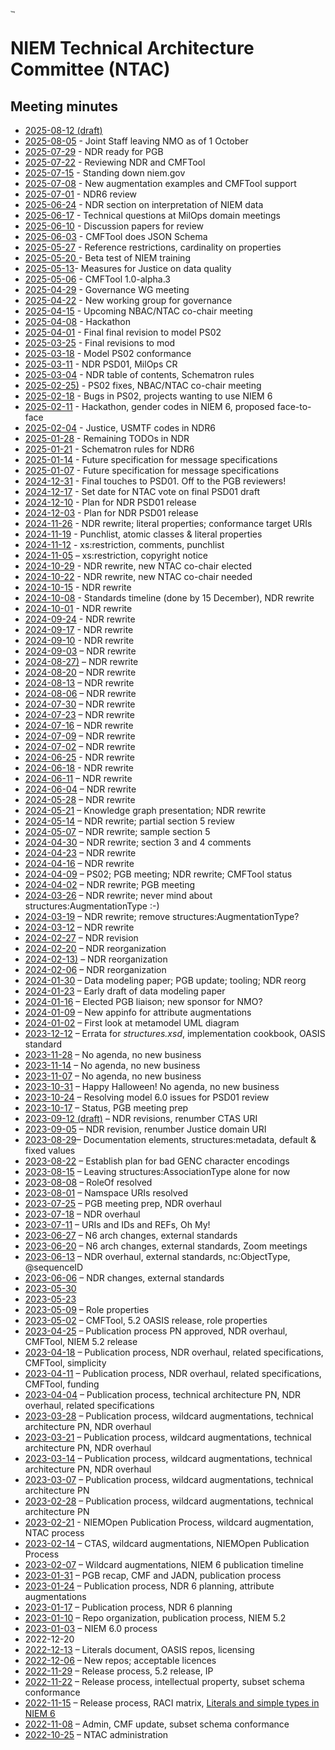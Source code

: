 # [<img src="https://github.com/niemopen/oasis-open-project/raw/main/artwork/NIEM-NO-Logo-v5.png" alt="img" style="zoom:10%;" />](https://github.com/niemopen/oasis-open-project/blob/main/artwork/NIEM-NO-Logo-v5.png)

# NIEM Technical Architecture Committee (NTAC)

## Meeting minutes

* [2025-08-12 (draft)](docs/2025-08-12-minutes.md)
* [2025-08-05](docs/2025-08-05-minutes.md) - Joint Staff leaving NMO as of 1 October
* [2025-07-29](docs/2025-07-29-minutes.md) - NDR ready for PGB
* [2025-07-22](docs/2025-07-22-minutes.md) - Reviewing NDR and CMFTool
* [2025-07-15](docs/2025-07-15-minutes.md) - Standing down niem.gov 
* [2025-07-08](docs/2025-07-08-minutes.md) - New augmentation examples and CMFTool support
* [2025-07-01](docs/2025-07-01-minutes.md) - NDR6 review
* [2025-06-24](docs/2025-06-24-minutes.md) - NDR section on interpretation of NIEM data
* [2025-06-17](docs/2025-06-17-minutes.md) - Technical questions at MilOps domain meetings
* [2025-06-10](docs/2025-06-10-minutes.md) - Discussion papers for review
* [2025-06-03](docs/2025-06-03-minutes.md) - CMFTool does JSON Schema
* [2025-05-27](docs/2025-05-27-minutes.md) - Reference restrictions, cardinality on properties
* [2025-05-20 ](docs/2025-05-20-minutes.md) - Beta test of NIEM training
* [2025-05-13](docs/2025-05-13-minutes.md)- Measures for Justice on data quality
* [2025-05-06](docs/2025-05-06-minutes.md) - CMFTool 1.0-alpha.3
* [2025-04-29](docs/2025-04-29-minutes.md) - Governance WG meeting
* [2025-04-22](docs/2025-04-22-minutes.md) - New working group for governance
* [2025-04-15](docs/2025-04-15-minutes.md) - Upcoming NBAC/NTAC co-chair meeting
* [2025-04-08](docs/2025-04-08-minutes.md) - Hackathon
* [2025-04-01](docs/2025-04-01-minutes.md) - Final final revision to model PS02
* [2025-03-25](docs/2025-03-25-minutes.md) - Final revisions to mod
* [2025-03-18](docs/2025-03-18-minutes.md) - Model PS02 conformance
* [2025-03-11](docs/2025-03-11-minutes.md) - NDR PSD01, MilOps CR
* [2025-03-04](docs/2025-03-04-minutes.md) - NDR table of contents, Schematron rules
* [2025-02-25)](docs/2025-02-25-minutes.md) - PS02 fixes, NBAC/NTAC co-chair meeting
* [2025-02-18](docs/2025-02-18-minutes.md) - Bugs in PS02, projects wanting to use NIEM 6
* [2025-02-11](docs/2025-02-11-minutes.md) - Hackathon, gender codes in NIEM 6, proposed face-to-face
* [2025-02-04](docs/2025-02-04-minutes.md) - Justice, USMTF codes in NDR6
* [2025-01-28](docs/2025-01-28-minutes.md) - Remaining TODOs in NDR
* [2025-01-21](docs/2025-01-21-minutes.md) - Schematron rules for NDR6
* [2025-01-14](docs/2025-01-14-minutes.md) - Future specification for message specifications
* [2025-01-07](docs/2025-01-07-minutes.md) - Future specification for message specifications
* [2024-12-31](docs/2024-12-31-minutes.md) - Final touches to PSD01. Off to the PGB reviewers!
* [2024-12-17](docs/2024-12-17-minutes.md) - Set date for NTAC vote on final PSD01 draft
* [2024-12-10](docs/2024-12-10-minutes.md) - Plan for NDR PSD01 release
* [2024-12-03](docs/2024-12-03-minutes.md) - Plan for NDR PSD01 release
* [2024-11-26](docs/2024-11-26-minutes.md) - NDR rewrite; literal properties; conformance target URIs
* [2024-11-19](docs/2024-11-19-minutes.md) - Punchlist, atomic classes & literal properties
* [2024-11-12](docs/2024-11-12-minutes.md) - xs:restriction, comments, punchlist
* [2024-11-05](docs/2024-11-05-minutes.md) – xs:restriction, copyright notice
* [2024-10-29](docs/2024-10-29-minutes.md) - NDR rewrite, new NTAC co-chair elected
* [2024-10-22](docs/2024-10-22-minutes.md) - NDR rewrite, new NTAC co-chair needed
* [2024-10-15](docs/2024-10-15-minutes.md) - NDR rewrite
* [2024-10-08](docs/2024-10-08-minutes.md) - Standards timeline (done by 15 December), NDR rewrite
* [2024-10-01](docs/2024-10-01-minutes.md) - NDR rewrite
* [2024-09-24](docs/2024-09-24-minutes.md) - NDR rewrite
* [2024-09-17](docs/2024-09-17-minutes.md) - NDR rewrite
* [2024-09-10](docs/2024-09-10-minutes.md) - NDR rewrite
* [2024-09-03](docs/2024-09-03-minutes.md) – NDR rewrite
* [2024-08-27)](docs/2024-08-27-minutes.md) – NDR rewrite
* [2024-08-20](docs/2024-08-20-minutes.md) – NDR rewrite
* [2024-08-13](docs/2024-08-13-minutes.md) – NDR rewrite
* [2024-08-06](docs/2024-08-06-minutes.md) – NDR rewrite
* [2024-07-30](docs/2024-07-30-minutes.md) – NDR rewrite
* [2024-07-23](docs/2024-07-23-minutes.md) – NDR rewrite
* [2024-07-16](docs/2024-07-16-minutes.md) – NDR rewrite
* [2024-07-09](docs/2024-07-09-minutes.md) – NDR rewrite
* [2024-07-02](docs/2024-07-02-minutes.md) – NDR rewrite
* [2024-06-25](docs/2024-06-25-minutes.md) - NDR rewrite
* [2024-06-18](docs/2024-06-18-minutes.md) - NDR rewrite
* [2024-06-11](docs/2024-06-11-minutes.md) – NDR rewrite
* [2024-06-04](docs/2024-06-04-minutes.md) – NDR rewrite
* [2024-05-28](docs/2024-05-28-minutes.md) – NDR rewrite
* [2024-05-21](docs/2024-05-21-minutes.md) – Knowledge graph presentation; NDR rewrite
* [2024-05-14](docs/2024-05-14-minutes.md) – NDR rewrite; partial section 5 review
* [2024-05-07](docs/2024-05-07-minutes.md) – NDR rewrite; sample section 5
* [2024-04-30](docs/2024-04-30-minutes.md) – NDR rewrite; section 3 and 4 comments
* [2024-04-23](docs/2024-04-23-minutes.md) – NDR rewrite
* [2024-04-16](docs/2024-04-16-minutes.md) – NDR rewrite
* [2024-04-09](docs/2024-04-09-minutes.md) – PS02; PGB meeting; NDR rewrite; CMFTool status
* [2024-04-02](docs/2024-04-02-minutes.md) – NDR rewrite; PGB meeting
* [2024-03-26](docs/2024-03-26-minutes.md) – NDR rewrite; never mind about structures:AugmentationType :-)
* [2024-03-19](docs/2024-03-19-minutes.md) – NDR rewrite; remove structures:AugmentationType?
* [2024-03-12](docs/2024-03-12-minutes.md) – NDR rewrite
* [2024-02-27](docs/2024-02-27-minutes.md) – NDR revision
* [2024-02-20](docs/2024-02-20-minutes.md) – NDR reorganization
* [2024-02-13)](docs/2024-02-13-minutes.md) – NDR reorganization
* [2024-02-06](docs/2024-02-06-minutes.md) – NDR reorganization
* [2024-01-30](docs/2024-01-30-minutes.md) – Data modeling paper; PGB update; tooling; NDR reorg
* [2024-01-23](docs/2024-01-23-minutes.md) – Early draft of data modeling paper
* [2024-01-16](docs/2024-01-16-minutes.md) – Elected PGB liaison; new sponsor for NMO?
* [2024-01-09](docs/2024-01-09-minutes.md) – New appinfo for attribute augmentations
* [2024-01-02](docs/2024-01-02-minutes.md) – First look at metamodel UML diagram
* [2023-12-12](docs/2023-12-12-minutes.md) – Errata for *structures.xsd*, implementation cookbook, OASIS standard
* [2023-11-28](docs/2023-11-28-minutes.md) – No agenda, no new business
* [2023-11-14](docs/2023-11-14-minutes.md) – No agenda, no new business
* [2023-11-07](docs/2023-11-07-minutes.md) – No agenda, no new business
* [2023-10-31](docs/2023-10-31-minutes.md) – Happy Halloween!  No agenda, no new business
* [2023-10-24](docs/2023-10-24-minutes.md) – Resolving model 6.0 issues for PSD01 review
* [2023-10-17](docs/2023-10-17-minutes.md) – Status, PGB meeting prep
* [2023-09-12 (draft)](docs/2023-09-12-minutes.md) – NDR revisions, renumber CTAS URI
* [2023-09-05](docs/2023-09-05-minutes.md) – NDR revision, renumber Justice domain URI
* [2023-08-29](docs/2023-08-29-minutes.md)– Documentation elements, structures:metadata, default & fixed values
* [2023-08-22](docs/2023-08-22-minutes.md) – Establish plan for bad GENC character encodings
* [2023-08-15](docs/2023-08-15-minutes.md) – Leaving structures:AssociationType alone for now
* [2023-08-08](docs/2023-08-08-minutes.md) – RoleOf resolved
* [2023-08-01](docs/2023-08-01-minutes.md) – Namspace URIs resolved
* [2023-07-25](docs/2023-07-25-minutes.md) – PGB meeting prep, NDR overhaul
* [2023-07-18](docs/2023-07-18-minutes.md) – NDR overhaul
* [2023-07-11](docs/2023-07-11-minutes.md) – URIs and IDs and REFs, Oh My!
* [2023-06-27](docs/2023-06-27-minutes.md) – N6 arch changes, external standards
* [2023-06-20](docs/2023-06-20-minutes.md) – N6 arch changes, external standards, Zoom meetings
* [2023-06-13](docs/2023-06-13-minutes.md) – NDR overhaul, external standards, nc:ObjectType, @sequenceID
* [2023-06-06](docs/2023-06-06-minutes.md) – NDR changes, external standards
* [2023-05-30](docs/2023-05-30-minutes.md)
* [2023-05-23](docs/2023-05-23-minutes.md)
* [2023-05-09](docs/2023-05-09-minutes.md) – Role properties
* [2023-05-02](docs/2023-05-02-minutes.md) – CMFTool, 5.2 OASIS release, role properties
* [2023-04-25](docs/2023-04-25-minutes.md) – Publication process PN approved, NDR overhaul, CMFTool, NIEM 5.2 release
* [2023-04-18](docs/2023-04-18-minutes.md) – Publication process, NDR overhaul, related specifications, CMFTool, simplicity
* [2023-04-11](docs/2023-04-11-minutes.md) – Publication process, NDR overhaul, related specifications, CMFTool, funding
* [2023-04-04](docs/2023-04-04-minutes.md) – Publication process, technical architecture PN, NDR overhaul, related specifications
* [2023-03-28](docs/2023-03-28-minutes.md) – Publication process, wildcard augmentations, technical architecture PN, NDR overhaul
* [2023-03-21](docs/2023-03-21-minutes.md) – Publication process, wildcard augmentations, technical architecture PN, NDR overhaul
* [2023-03-14](docs/2023-03-14-minutes.md) – Publication process, wildcard augmentations, technical architecture PN, NDR overhaul
* [2023-03-07](docs/2023-03-07-minutes.md) – Publication process, wildcard augmentations, technical architecture PN
* [2023-02-28](docs/2023-02-28-minutes.md) – Publication process, wildcard augmentations, technical architecture PN
* [2023-02-21](docs/2023-02-21-minutes.md) - NIEMOpen Publication Process, wildcard augmentation, NTAC process
* [2023-02-14](docs/2023-02-14-minutes.md) – CTAS, wildcard augmentations, NIEMOpen Publication Process
* [2023-02-07](docs/2023-02-07-minutes.md) – Wildcard augmentations, NIEM 6 publication timeline
* [2023-01-31](docs/2023-01-31-minutes.md) – PGB recap, CMF and JADN, publication process
* [2023-01-24](docs/2023-01-24-minutes.md) – Publication process, NDR 6 planning, attribute augmentations 
* [2023-01-17](docs/2023-01-17-minutes.md) – Publication process, NDR 6 planning
* [2023-01-10](docs/2023-01-10-minutes.md) – Repo organization, publication process, NIEM 5.2
* [2023-01-03](docs/2023-01-03-minutes.md) – NIEM 6.0 process
* 2022-12-20
* [2022-12-13](docs/2022-12-13-minutes.md) – Literals document, OASIS repos, licensing
* [2022-12-06](docs/2022-12-06-minutes.md) – New repos; acceptable licences
* [2022-11-29](docs/2022-11-29-minutes.md) – Release process, 5.2 release, IP
* [2022-11-22](docs/2022-11-22-minutes.md) – Release process, intellectual property, subset schema conformance
* [2022-11-15](docs/2022-11-15-minutes.md) – Release process, RACI matrix, [Literals and simple types in NIEM 6](../documents/Literals-221124.md)
* [2022-11-08](docs/2022-11-08-minutes.md) – Admin, CMF update, subset schema conformance
* [2022-10-25](docs/2022-10-25-minutes.md) – NTAC administration
